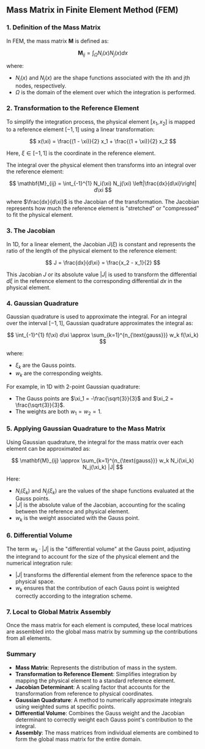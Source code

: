 ## Mass Matrix in Finite Element Method (FEM)

### 1. Definition of the Mass Matrix

In FEM, the mass matrix $\mathbf{M}$ is defined as:

$$
\mathbf{M}_{ij} = \int_\Omega N_i(x) N_j(x) dx
$$

where:
- $N_i(x)$ and $N_j(x)$ are the shape functions associated with the ith and jth nodes, respectively.
- $\Omega$ is the domain of the element over which the integration is performed.

### 2. Transformation to the Reference Element

To simplify the integration process, the physical element $[x_1, x_2]$ is mapped to a reference element $[-1, 1]$ using a linear transformation:

$$
x(\xi) = \frac{(1 - \xi)}{2} x_1 + \frac{(1 + \xi)}{2} x_2
$$

Here, $\xi \in [-1, 1]$ is the coordinate in the reference element.

The integral over the physical element then transforms into an integral over the reference element:

$$
\mathbf{M}_{ij} = \int_{-1}^{1} N_i(\xi) N_j(\xi) \left|\frac{dx}{d\xi}\right|  d\xi
$$

where $\frac{dx}{d\xi}$ is the Jacobian of the transformation. The Jacobian represents how much the reference element is "stretched" or "compressed" to fit the physical element.

### 3. The Jacobian

In 1D, for a linear element, the Jacobian $J(\xi)$ is constant and represents the ratio of the length of the physical element to the reference element:

$$
J = \frac{dx}{d\xi} = \frac{x_2 - x_1}{2}
$$

This Jacobian $J$ or its absolute value $|J|$ is used to transform the differential $d\xi$ in the reference element to the corresponding differential $dx$ in the physical element.

### 4. Gaussian Quadrature

Gaussian quadrature is used to approximate the integral. For an integral over the interval $[-1, 1]$, Gaussian quadrature approximates the integral as:

$$
\int_{-1}^{1} f(\xi)  d\xi \approx \sum_{k=1}^{n_{\text{gauss}}} w_k f(\xi_k)
$$

where:
- $\xi_k$ are the Gauss points.
- $w_k$ are the corresponding weights.

For example, in 1D with 2-point Gaussian quadrature:
- The Gauss points are $\xi_1 = -\frac{\sqrt{3}}{3}$ and $\xi_2 = \frac{\sqrt{3}}{3}$.
- The weights are both $w_1 = w_2 = 1$.

### 5. Applying Gaussian Quadrature to the Mass Matrix

Using Gaussian quadrature, the integral for the mass matrix over each element can be approximated as:

$$
\mathbf{M}_{ij} \approx \sum_{k=1}^{n_{\text{gauss}}} w_k N_i(\xi_k) N_j(\xi_k) |J|
$$

Here:
- $N_i(\xi_k)$ and $N_j(\xi_k)$ are the values of the shape functions evaluated at the Gauss points.
- $|J|$ is the absolute value of the Jacobian, accounting for the scaling between the reference and physical element.
- $w_k$ is the weight associated with the Gauss point.

### 6. Differential Volume

The term $w_k \cdot |J|$ is the "differential volume" at the Gauss point, adjusting the integrand to account for the size of the physical element and the numerical integration rule:

- $|J|$ transforms the differential element from the reference space to the physical space.
- $w_k$ ensures that the contribution of each Gauss point is weighted correctly according to the integration scheme.

### 7. Local to Global Matrix Assembly

Once the mass matrix for each element is computed, these local matrices are assembled into the global mass matrix by summing up the contributions from all elements.

### Summary

- **Mass Matrix**: Represents the distribution of mass in the system.
- **Transformation to Reference Element**: Simplifies integration by mapping the physical element to a standard reference element.
- **Jacobian Determinant**: A scaling factor that accounts for the transformation from reference to physical coordinates.
- **Gaussian Quadrature**: A method to numerically approximate integrals using weighted sums at specific points.
- **Differential Volume**: Combines the Gauss weight and the Jacobian determinant to correctly weight each Gauss point's contribution to the integral.
- **Assembly**: The mass matrices from individual elements are combined to form the global mass matrix for the entire domain.

